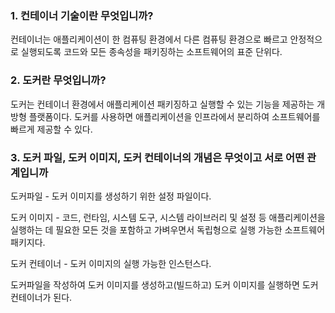 ### 1. 컨테이너 기술이란 무엇입니까?

컨테이너는 애플리케이션이 한 컴퓨팅 환경에서 다른 컴퓨팅 환경으로 빠르고 안정적으로 실행되도록 코드와 모든 종속성을 패키징하는 소프트웨어의 표준 단위다.

### 2. 도커란 무엇입니까?

도커는 컨테이너 환경에서 애플리케이션 패키징하고 실행할 수 있는 기능을 제공하는 개방형 플랫폼이다. 도커를 사용하면 애플리케이션을 인프라에서 분리하여 소프트웨어를 빠르게 제공할 수 있다.

### 3. 도커 파일, 도커 이미지, 도커 컨테이너의 개념은 무엇이고 서로 어떤 관계입니까

도커파일 - 도커 이미지를 생성하기 위한 설정 파일이다.

도커 이미지 -  코드, 런타임, 시스템 도구, 시스템 라이브러리 및 설정 등 애플리케이션을 실행하는 데 필요한 모든 것을 포함하고 가벼우면서 독립형으로 실행 가능한 소프트웨어 패키지다.

도커 컨테이너 - 도커 이미지의 실행 가능한 인스턴스다.

도커파일을 작성하여 도커 이미지를 생성하고(빌드하고) 도커 이미지를 실행하면 도커 컨테이너가 된다.